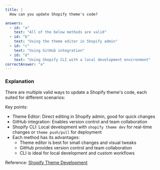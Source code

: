 ```yaml
---
title: |
  How can you update Shopify theme's code?

answers:
  - id: "a"
    text: "All of the below methods are valid"
  - id: "b"
    text: "Using the theme editor in Shopify admin"
  - id: "c"
    text: "Using GitHub integration"
  - id: "d"
    text: "Using Shopify CLI with a local development environment"
correctAnswer: "a"
---
```


### Explanation

There are multiple valid ways to update a Shopify theme's code, each suited for different scenarios:

Key points:
- Theme Editor: Direct editing in Shopify admin, good for quick changes
- GitHub integration: Enables version control and team collaboration
- Shopify CLI: Local development with `shopify theme dev` for real-time changes or `theme push/pull` for deployment
- Each method has its advantages:
  - Theme editor is best for small changes and visual tweaks
  - GitHub provides version control and team collaboration
  - CLI is ideal for local development and custom workflows

Reference: [Shopify Theme Development](https://shopify.dev/docs/themes/tools) 